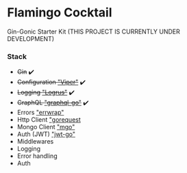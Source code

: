 # Flamingo Cocktail
Gin-Gonic Starter Kit (THIS PROJECT IS CURRENTLY UNDER DEVELOPMENT)

### Stack
 - ~~Gin~~ :heavy_check_mark:
 - ~~Configuration ["Viper"](https://github.com/spf13/viper)~~ :heavy_check_mark:
 - ~~Logging ["Logrus"](https://github.com/Sirupsen/logrus)~~ :heavy_check_mark:
 - ~~GraphQL ["graphql-go"](https://github.com/graphql-go/graphql)~~ :heavy_check_mark:
 - Errors ["errwrap"](https://github.com/hashicorp/errwrap)
 - Http Client ["gorequest](https://github.com/parnurzeal/gorequest)
 - Mongo Client ["mgo"](https://github.com/go-mgo/mgo)
 - Auth (JWT) ["jwt-go"](https://github.com/dgrijalva/jwt-go)
 - Middlewares
  - Logging
  - Error handling 
  - Auth
 
